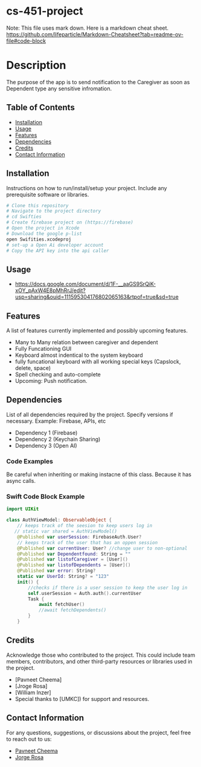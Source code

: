 # cs-451-project

Note: This file uses mark down. Here is a markdown cheat sheet. https://github.com/lifeparticle/Markdown-Cheatsheet?tab=readme-ov-file#code-block

# Description

The purpose of the app is to send notification to the Caregiver as soon as Dependent type any sensitive infromation.

## Table of Contents

- [Installation](#installation)
- [Usage](#usage)
- [Features](#features)
- [Dependencies](#dependencies)
- [Credits](#credits)
- [Contact Information](#contact-information)

## Installation

Instructions on how to run/install/setup your project. Include any prerequisite software or libraries.

```bash
# Clone this repository
# Navigate to the project directory
# cd Swifties
# Create firebase project on (https://firebase)
# Open the project in Xcode
# Download the google p-list
open Swifities.xcodeproj
# set-up a Open Ai developer account
# Copy the API key into the api caller
```

## Usage

* https://docs.google.com/document/d/1F-__aaGS9SrQiK-xOY_pAxW4E8pMhRrJ/edit?usp=sharing&ouid=111595304176802065163&rtpof=true&sd=true

## Features

A list of features currently implemented and possibly upcoming features.

- Many to Many relation between caregiver and dependent 
- Fully Funcationing GUI
- Keyboard almost indentical to the system keyboard
- fully funcational keyboard with all working special keys (Capslock, delete, space)
- Spell checking and auto-complete
- Upcoming: Push notification.

## Dependencies

List of all dependencies required by the project. Specify versions if necessary.
Example: Firebase, APIs, etc

- Dependency 1 (Firebase)
- Dependency 2 (Keychain Sharing)
- Dependency 3 (Open AI)

### Code Examples

Be careful when inheriting or making instacne of this class. Because it has async calls.

### Swift Code Block Example

```swift
import UIKit

class AuthViewModel: ObservableObject {
    // keeps track of the seesion to keep users log in
   // static var shared = AuthViewModel()
    @Published var userSession: FirebaseAuth.User?
    // keeps track of the user that has an oppen session
    @Published var currentUser: User? //change user to non-optional
    @Published var Dependentfound: String = ""
    @Published var listofCaregiver = [User]()
    @Published var listofDependents = [User]()
    @Published var error: String?
    static var UserId: String? = "123"
    init() {
        //checks if there is a user session to keep the user log in
        self.userSession = Auth.auth().currentUser
        Task {
            await fetchUser()
            //await fetchDependents()
        }
    }
```

## Credits

Acknowledge those who contributed to the project. This could include team members, contributors, and other third-party resources or libraries used in the project.

- [Pavneet Cheema]
- [Jroge Rosa]
- [William Inzer]
- Special thanks to [UMKC]) for support and resources.

## Contact Information

For any questions, suggestions, or discussions about the project, feel free to reach out to us:

- [Pavneet Cheema](mailto:pscvc3@umsystem.edu)
- [Jorge Rosa](mailto:jlrcwb@umkc.edu)
